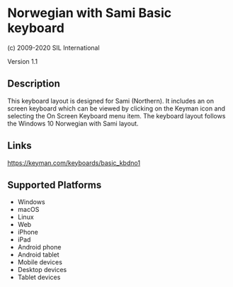 Norwegian with Sami Basic keyboard
==============

(c) 2009-2020 SIL International

Version 1.1

Description
-----------

This keyboard layout is designed for Sami (Northern).  It includes an on screen keyboard which can be 
viewed by clicking on the Keyman icon and selecting the On Screen Keyboard menu item. The keyboard 
layout follows the Windows 10 Norwegian with Sami layout.

Links
-----
https://keyman.com/keyboards/basic_kbdno1

Supported Platforms
-------------------
 * Windows
 * macOS
 * Linux
 * Web
 * iPhone
 * iPad
 * Android phone
 * Android tablet
 * Mobile devices
 * Desktop devices
 * Tablet devices

